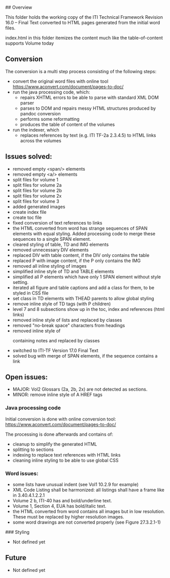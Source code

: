
## Overview

This folder holds the working copy of the ITI Technical Framework Revision 16.0 – Final Text converted to HTML pages generated from the initial word files.

index.html in this folder itemizes the content much like the table-of-content supports Volume today

## Conversion

The conversion is a multi step process consisting of the following steps:
* convert the original word files with online tool https://www.aconvert.com/document/pages-to-doc/
* run the java processing code, which:
  * repairs XHTML errors to be able to parse with standard XML DOM parser
  * parses to DOM and repairs messy HTML structures produced by pandoc conversion
  * performs some reformatting
  * produces the table of content of the volumes
* run the indexer, which
  * replaces references by text (e.g. ITI TF-2a 2.3.4.5) to HTML links across the volumes

## Issues solved:
* removed empty \<span/\> elements
* removed empty \<a/\> elements
* split files for volume 1
* split files for volume 2a
* split files for volume 2b
* split files for volume 2x
* split files for volume 3
* added generated images
* create index file
* create toc file
* fixed conversion of text references to links
* the HTML converted from word has strange sequences of SPAN elements with equal styling.
	Added processing code to merge these sequences to a single SPAN element.
* cleared styling of table, TD and IMG elements
* removed unnecessary DIV elements
* replaced DIV with table content, if the DIV only contains the table
* replaced P with image content, if the P only contains the IMG
* removed all inline styling of images
* simplified inline style of TD and TABLE elements 
* simplified all P elements which have only 1 SPAN element without style setting.
* iterated all figure and table captions and add a class for them, to be styled in CSS file      
* set class in TD elements with THEAD parents to allow global styling
* remove inline style of TD tags (with P children)
* level 7 and 8 subsections show up in the toc, index and references (html links)
* removed inline style of lists and replaced by classes
* removed "no-break space" characters from headings
* removed inline style of <p> containing notes and replaced by classes 
* switched to ITI-TF Version 17.0 Final Text
* solved bug with merge of SPAN elements, if the sequence contains a link 

## Open issues: 
* MAJOR: Vol2 Glossars (2a, 2b, 2x) are not detected as sections. 
* MINOR: remove inline style of A HREF tags


### Java processing code
Initial conversion is done with online conversion tool:
https://www.aconvert.com/document/pages-to-doc/

The processing is done afterwards and contains of:
* cleanup to simplify the generated HTML
* splitting to sections
* indexing to replace text references with HTML links
* cleaning inline styling to be able to use global CSS

### Word issues:
* some lists have unusual indent (see Vol1 10.2.9 for example)
* XML Code Listing shall be harmonized: all listings shall have a frame like in 3.40.4.1.2.2.1
* Volume 2 b, ITI-40 has and bold/underline text. 
* Volume 1, Section 4, EUA has bold/italic text.
* the HTML converted from word contains all images but in low resolution. These must be replaced by higher resolution images.
* some word drawings are not converted properly (see Figure 27.3.2.1-1)
 
### Styling
- Not defined yet

## Future
- Not defined yet
